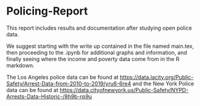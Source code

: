 # Policing-Report
This report includes results and documentation after studying open police data. 

We suggest starting with the write up contained in the file named main.tex,
 then proceeding to the .ipynb for additional graphs and information,
 and finally seeing where the income and poverty data come from in the R markdown. 

The Los Angeles police data can be found at https://data.lacity.org/Public-Safety/Arrest-Data-from-2010-to-2019/yru6-6re4
and the New York Police data can be found at https://data.cityofnewyork.us/Public-Safety/NYPD-Arrests-Data-Historic-/8h9b-rp9u

